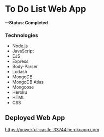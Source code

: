 # To Do List Web App
#### --Status: Completed
### Technologies
* Node.js
* JavaScript
* EJS
* Express
* Body-Parser
* Lodash
* MongoDB
* MongoDB Atlas
* Mongoose
* Heroku
* HTML
* CSS

## Deployed Web App
https://powerful-castle-33744.herokuapp.com
